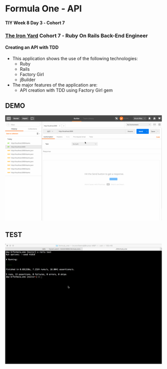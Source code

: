 # Formula One &dash; API

#### TIY Week 8 Day 3 &dash; Cohort 7

### **[The Iron Yard](http://theironyard.com)** Cohort 7 &dash; Ruby On Rails Back-End Engineer

#### Creating an API with TDD


- This application shows the use of the following technologies:
  - Ruby
  - Rails
  - Factory Girl
  - jBuilder
- The major features of the application are:
  - API creation with TDD using Factory Girl gem

## DEMO
![](https://raw.githubusercontent.com/brunz36/formula_one/master/docs/f1.gif)

## TEST
![](https://raw.githubusercontent.com/brunz36/formula_one/master/docs/f1-test.gif)
